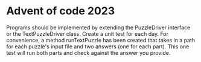 Advent of code 2023
===================

Programs should be implemented by 
extending the PuzzleDriver interface
or the TextPuzzleDriver class. Create
a unit test for each day. For convenience,
a method runTextPuzzle has been created
that takes in a path for each puzzle's input
file and two answers (one for each part).
This one test will run both parts and
check against the answer you provide.

